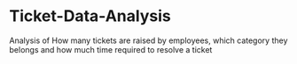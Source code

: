 # Ticket-Data-Analysis
Analysis of How many tickets are raised by employees, which category they belongs and how much time required to resolve a ticket

